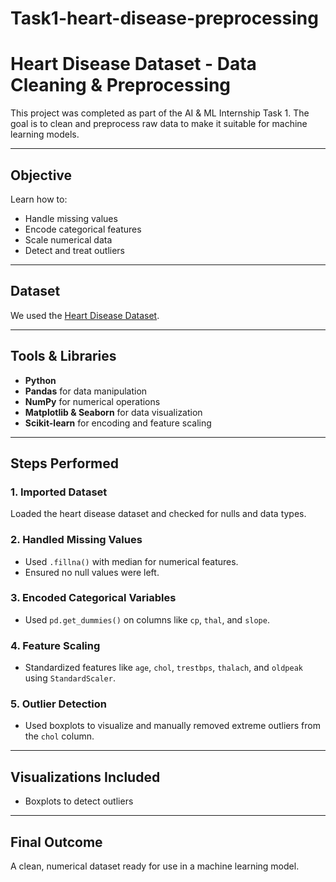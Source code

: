 # Task1-heart-disease-preprocessing
# Heart Disease Dataset - Data Cleaning & Preprocessing

This project was completed as part of the AI & ML Internship Task 1. The goal is to clean and preprocess raw data to make it suitable for machine learning models.

---

## Objective
Learn how to:
- Handle missing values
- Encode categorical features
- Scale numerical data
- Detect and treat outliers

---

## Dataset
We used the [Heart Disease Dataset](https://www.kaggle.com/datasets/johnsmith88/heart-disease-dataset).

---

## Tools & Libraries
- **Python**
- **Pandas** for data manipulation
- **NumPy** for numerical operations
- **Matplotlib & Seaborn** for data visualization
- **Scikit-learn** for encoding and feature scaling

---

## Steps Performed

### 1. Imported Dataset
Loaded the heart disease dataset and checked for nulls and data types.

### 2. Handled Missing Values
- Used `.fillna()` with median for numerical features.
- Ensured no null values were left.

### 3. Encoded Categorical Variables
- Used `pd.get_dummies()` on columns like `cp`, `thal`, and `slope`.

### 4. Feature Scaling
- Standardized features like `age`, `chol`, `trestbps`, `thalach`, and `oldpeak` using `StandardScaler`.

### 5. Outlier Detection
- Used boxplots to visualize and manually removed extreme outliers from the `chol` column.

---

## Visualizations Included
- Boxplots to detect outliers

---

## Final Outcome
A clean, numerical dataset ready for use in a machine learning model.

